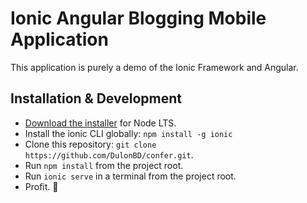 # Ionic Angular Blogging Mobile Application
This application is purely a demo of the Ionic Framework and Angular.

## Installation & Development
* [Download the installer](https://nodejs.org/) for Node LTS.
* Install the ionic CLI globally: `npm install -g ionic`
* Clone this repository: `git clone https://github.com/DulonBD/confer.git`.
* Run `npm install` from the project root.
* Run `ionic serve` in a terminal from the project root.
* Profit. :tada:
